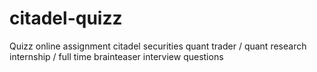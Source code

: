 # citadel-quizz
Quizz online assignment citadel securities quant trader / quant research internship / full time brainteaser interview questions
